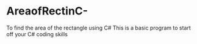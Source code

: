 # AreaofRectinC-
To find the area of the rectangle using C#
This is a basic program to start off your C# coding skills 
